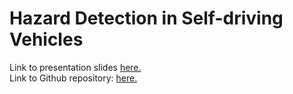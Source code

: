 # Hazard Detection in Self-driving Vehicles
Link to presentation slides [here.](https://github.com/mattwyz/CS-766-Project/blob/main/Presentation.pdf)\
Link to Github repository: [here.](https://github.com/mattwyz/CS-766-Project)
